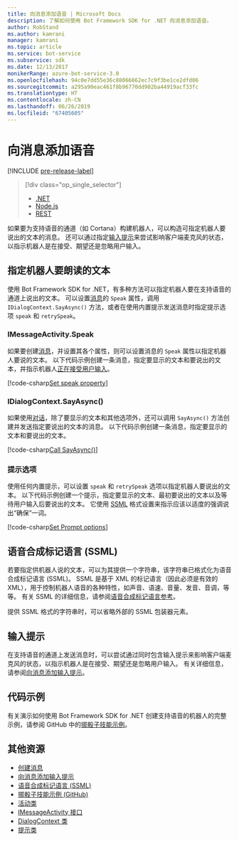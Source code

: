 ```yaml
---
title: 向消息添加语音 | Microsoft Docs
description: 了解如何使用 Bot Framework SDK for .NET 向消息添加语音。
author: RobStand
ms.author: kamrani
manager: kamrani
ms.topic: article
ms.service: bot-service
ms.subservice: sdk
ms.date: 12/13/2017
monikerRange: azure-bot-service-3.0
ms.openlocfilehash: 94c0e7dd55e36c88066662ec7c9f3be1ce2dfd06
ms.sourcegitcommit: a295a90eac461f8b96770dd902ba44919acf33fc
ms.translationtype: HT
ms.contentlocale: zh-CN
ms.lasthandoff: 06/26/2019
ms.locfileid: "67405605"
---
```

# <a name="add-speech-to-messages"></a>向消息添加语音

[!INCLUDE [pre-release-label](../includes/pre-release-label-v3.md)]

> [!div class="op_single_selector"]
> - [.NET](../dotnet/bot-builder-dotnet-text-to-speech.md)
> - [Node.js](../nodejs/bot-builder-nodejs-text-to-speech.md)
> - [REST](../rest-api/bot-framework-rest-connector-text-to-speech.md)

如果要为支持语音的通道（如 Cortana）构建机器人，可以构造可指定机器人要说出的文本的消息。 还可以通过指定[输入提示](bot-builder-dotnet-add-input-hints.md)来尝试影响客户端麦克风的状态，以指示机器人是在接受、期望还是忽略用户输入。

## <a name="specify-text-to-be-spoken-by-your-bot"></a>指定机器人要朗读的文本

使用 Bot Framework SDK for .NET，有多种方法可以指定机器人要在支持语音的通道上说出的文本。 可以设置[消息][IMessageActivity]的 `Speak` 属性，调用 `IDialogContext.SayAsync()` 方法，或者在使用内置提示发送消息时指定提示选项 `speak` 和 `retrySpeak`。

### <a id="message-speak"></a> IMessageActivity.Speak

如果要创建[消息][IMessageActivity]，并设置其各个属性，则可以设置消息的 `Speak` 属性以指定机器人要说的文本。 以下代码示例创建一条消息，指定要显示的文本和要说出的文本，并指示机器人[正在接受用户输入](bot-builder-dotnet-add-input-hints.md)。

[!code-csharp[Set speak property](../includes/code/dotnet-text-to-speech.cs#Speak1)]

### <a id="say-async"></a> IDialogContext.SayAsync()

如果使用[对话](bot-builder-dotnet-dialogs.md)，除了要显示的文本和其他选项外，还可以调用 `SayAsync()` 方法创建并发送指定要说出的文本的消息。 以下代码示例创建一条消息，指定要显示的文本和要说出的文本。

[!code-csharp[Call SayAsync()](../includes/code/dotnet-text-to-speech.cs#Speak2)]

### <a id="prompt-options"></a> 提示选项

使用任何内置提示，可以设置 `speak` 和 `retrySpeak` 选项以指定机器人要说出的文本。 以下代码示例创建一个提示，指定要显示的文本、最初要说出的文本以及等待用户输入后要说出的文本。 它使用 [SSML](#ssml) 格式设置来指示应该以适度的强调说出“确保”一词。

[!code-csharp[Set Prompt options](../includes/code/dotnet-text-to-speech.cs#Speak3)]

## <a id="ssml"></a> 语音合成标记语言 (SSML)

若要指定供机器人说的文本，可以为其提供一个字符串，该字符串已格式化为语音合成标记语言 (SSML)。 SSML 是基于 XML 的标记语言（因此必须是有效的 XML），用于控制机器人语音的各种特性，如声音、语速、音量、发音、音调，等等。 有关 SSML 的详细信息，请参阅<a href="https://msdn.microsoft.com/library/hh378377(v=office.14).aspx" target="_blank">语音合成标记语言参考</a>。

提供 SSML 格式的字符串时，可以省略外部的 SSML 包装器元素。

## <a name="input-hints"></a>输入提示

在支持语音的通道上发送消息时，可以尝试通过同时包含输入提示来影响客户端麦克风的状态，以指示机器人是在接受、期望还是忽略用户输入。 有关详细信息，请参阅[向消息添加输入提示](bot-builder-dotnet-add-input-hints.md)。

## <a name="sample-code"></a>代码示例 

有关演示如何使用 Bot Framework SDK for .NET 创建支持语音的机器人的完整示例，请参阅 GitHub 中的<a href="https://github.com/Microsoft/BotBuilder-Samples/tree/v3-sdk-samples/CSharp" target="_blank">掷骰子技能示例</a>。

## <a name="additional-resources"></a>其他资源

- [创建消息](bot-builder-dotnet-create-messages.md)
- [向消息添加输入提示](bot-builder-dotnet-add-input-hints.md)
- <a href="https://msdn.microsoft.com/library/hh378377(v=office.14).aspx" target="_blank">语音合成标记语言 (SSML)</a>
- <a href="https://github.com/Microsoft/BotBuilder-Samples/tree/v3-sdk-samples/CSharp/demo-RollerSkill" target="_blank">掷骰子技能示例 (GitHub)</a>
- <a href="https://docs.botframework.com/csharp/builder/sdkreference/dc/d2f/class_microsoft_1_1_bot_1_1_connector_1_1_activity.html" target="_blank">活动类</a>
- <a href="/dotnet/api/microsoft.bot.connector.imessageactivity" target="_blank">IMessageActivity 接口</a>
- <a href="/dotnet/api/microsoft.bot.builder.dialogs.internals.dialogcontext" target="_blank">DialogContext 类</a>
- <a href="/dotnet/api/microsoft.bot.builder.dialogs.internals.prompt-2" target="_blank">提示类</a>

[IMessageActivity]: /dotnet/api/microsoft.bot.connector.imessageactivity

